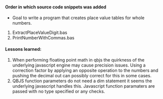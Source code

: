 #### Order in which source code snippets was added

- Goal to write a program that creates place value tables for whole numbers.
1. ExtractPlaceValueDigit.bas
2. PrintNumberWithCommas.bas

#### Lessons learned:  
  1. When performing floating point math in qbjs the quirkness of the underlying javascript engine may cause precision issues. Using a correction factor by applying an opposite operation to the numbers and pushing the decimal out can possibly correct for this in some cases.
  2. QBJS function parameters do not need a dim statement it seems the underlying javascript handles this. Javascript function paramaters are passed with no type specified or any checks.
